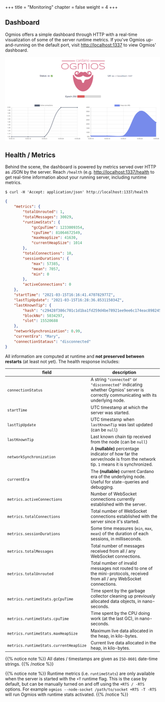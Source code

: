 +++
title = "Monitoring"
chapter = false
weight = 4
+++

## Dashboard

Ogmios offers a simple dashboard through HTTP with a real-time visualization of some of the server runtime metrics. If you've Ogmios up-and-running on the default port, visit [http://localhost:1337](http://localhost:1337) to view Ogmios' dashboard. 

![Dashboard Preview](/dashboard.gif)

## Health / Metrics

Behind the scene, the dashboard is powered by metrics served over HTTP as JSON by the server. Reach `/health` (e.g. [http://localhost:1337/health](http://localhost:1337/health) to get real-time information about your running server, including runtime metrics. 

```console
$ curl -H 'Accept: application/json' http://localhost:1337/health
```
```json
{
    "metrics": {
        "totalUnrouted": 1,
        "totalMessages": 30029,
        "runtimeStats": {
            "gcCpuTime": 1233009354,
            "cpuTime": 81064672549,
            "maxHeapSize": 41630,
            "currentHeapSize": 1014
        },
        "totalConnections": 10,
        "sessionDurations": {
            "max": 57385,
            "mean": 7057,
            "min": 0
        },
        "activeConnections": 0
    },
    "startTime": "2021-03-15T16:16:41.470782977Z",
    "lastTipUpdate": "2021-03-15T16:28:36.853115034Z",
    "lastKnownTip": {
        "hash": "c29428f386c701c1d1ba1fd259d4be78921ee9ee6c174eac898245ceb55e8061",
        "blockNo": 5034297,
        "slot": 15520688
    },
    "networkSynchronization": 0.99,
    "currentEra": "Mary",
    "connectionStataus": "disconnected"
}
```

All information are computed at runtime and **not preserved between restarts** (at least not yet). The health response includes:

| field                                  | description                                                                                                                       |
| ---                                    | ---                                                                                                                               |
| `connectionStatus`                     | A string `"connected"` or `"disconnected"` indicating whether Ogmios' server is correctly communicating with its underlying node. |
| `startTime`                            | UTC timestamp at which the server was started.                                                                                    |
| `lastTipUpdate`                        | UTC timestamp when `lastKnownTip` was last updated (can be `null`)                                                                |
| `lastKnownTip`                         | Last known chain tip received from the node (can be `null`)                                                                       |
| `networkSynchronization`               | A **(nullable)** percentage indicator of how far the server/node is from the network tip. `1` means it is synchronized.           |
| `currentEra`                           | The **(nullable)** current Cardano era of the underlying node. Useful for state-queries and debugging.                            |
| `metrics.activeConnections`            | Number of WebSocket connections currently established with the server.                                                            |
| `metrics.totalConnections`             | Total number of WebSocket connections established with the server since it's started.                                             |
| `metrics.sessionDurations`             | Some time measures (`min`, `max`, `mean`) of the duration of each sessions, in milliseconds.                                      |
| `metrics.totalMessages`                | Total number of messages received from all / any WebSocket connections.                                                           |
| `metrics.totalUnrouted`                | Total number of invalid messages not routed to one of the mini-protocols, received from all / any WebSocket connections.          |
| `metrics.runtimeStats.gcCpuTime`       | Time spent by the garbage collector cleaning up previously allocated data objects, in nano-seconds.                               |
| `metrics.runtimeStats.cpuTime`         | Time spent by the CPU doing work (at the last GC), in nano-seconds.                                                               |
| `metrics.runtimeStats.maxHeapSize`     | Maximum live data allocated in the heap, in kilo-bytes.                                                                           |
| `metrics.runtimeStats.currentHeapSize` | Current live data allocated in the heap, in kilo-bytes.                                                                           |


{{% notice note %}}
All dates / timestamps are given as `ISO-8601` date-time strings.
{{% /notice %}}

{{% notice note %}}
Runtime metrics (i.e. `runtimeStats`) are only available when the server is started with the `+T` runtime flag. This is the case by default, but can be manually turned on and off using the `+RTS / -RTS` options. For example `ogmios --node-socket /path/to/socket +RTS -T -RTS` will run Ogmios with runtime stats activated. 
{{% /notice %}}
